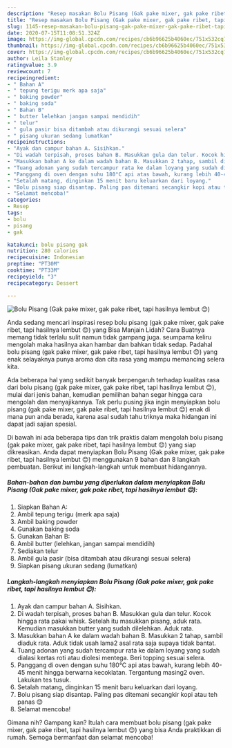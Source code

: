 ```yaml
---
description: "Resep masakan Bolu Pisang (Gak pake mixer, gak pake ribet, tapi hasilnya lembut 😊) | Cara Masak Bolu Pisang (Gak pake mixer, gak pake ribet, tapi hasilnya lembut 😊) Yang Bikin Ngiler"
title: "Resep masakan Bolu Pisang (Gak pake mixer, gak pake ribet, tapi hasilnya lembut 😊) | Cara Masak Bolu Pisang (Gak pake mixer, gak pake ribet, tapi hasilnya lembut 😊) Yang Bikin Ngiler"
slug: 1145-resep-masakan-bolu-pisang-gak-pake-mixer-gak-pake-ribet-tapi-hasilnya-lembut-cara-masak-bolu-pisang-gak-pake-mixer-gak-pake-ribet-tapi-hasilnya-lembut-yang-bikin-ngiler
date: 2020-07-15T11:08:51.324Z
image: https://img-global.cpcdn.com/recipes/cb6b96625b4060ec/751x532cq70/bolu-pisang-gak-pake-mixer-gak-pake-ribet-tapi-hasilnya-lembut-😊-foto-resep-utama.jpg
thumbnail: https://img-global.cpcdn.com/recipes/cb6b96625b4060ec/751x532cq70/bolu-pisang-gak-pake-mixer-gak-pake-ribet-tapi-hasilnya-lembut-😊-foto-resep-utama.jpg
cover: https://img-global.cpcdn.com/recipes/cb6b96625b4060ec/751x532cq70/bolu-pisang-gak-pake-mixer-gak-pake-ribet-tapi-hasilnya-lembut-😊-foto-resep-utama.jpg
author: Leila Stanley
ratingvalue: 3.9
reviewcount: 7
recipeingredient:
- " Bahan A"
- " tepung terigu merk apa saja"
- " baking powder"
- " baking soda"
- " Bahan B"
- " butter lelehkan jangan sampai mendidih"
- " telur"
- " gula pasir bisa ditambah atau dikurangi sesuai selera"
- " pisang ukuran sedang lumatkan"
recipeinstructions:
- "Ayak dan campur bahan A. Sisihkan."
- "Di wadah terpisah, proses bahan B. Masukkan gula dan telur. Kocok hingga rata pakai whisk. Setelah itu masukkan pisang, aduk rata. Kemudian masukkan butter yang sudah dilelehkan. Aduk rata."
- "Masukkan bahan A ke dalam wadah bahan B. Masukkan 2 tahap, sambil diaduk rata. Aduk tidak usah lama2 asal rata saja supaya tidak bantat."
- "Tuang adonan yang sudah tercampur rata ke dalam loyang yang sudah dialasi kertas roti atau diolesi mentega. Beri topping sesuai selera."
- "Panggang di oven dengan suhu 180°C api atas bawah, kurang lebih 40-45 menit hingga berwarna kecoklatan. Tergantung masing2 oven. Lakukan tes tusuk."
- "Setalah matang, dinginkan 15 menit baru keluarkan dari loyang."
- "Bolu pisang siap disantap. Paling pas ditemani secangkir kopi atau teh panas 😊"
- "Selamat mencoba!"
categories:
- Resep
tags:
- bolu
- pisang
- gak

katakunci: bolu pisang gak 
nutrition: 280 calories
recipecuisine: Indonesian
preptime: "PT30M"
cooktime: "PT33M"
recipeyield: "3"
recipecategory: Dessert

---
```



![Bolu Pisang (Gak pake mixer, gak pake ribet, tapi hasilnya lembut 😊)](https://img-global.cpcdn.com/recipes/cb6b96625b4060ec/751x532cq70/bolu-pisang-gak-pake-mixer-gak-pake-ribet-tapi-hasilnya-lembut-😊-foto-resep-utama.jpg)

Anda sedang mencari inspirasi resep bolu pisang (gak pake mixer, gak pake ribet, tapi hasilnya lembut 😊) yang Bisa Manjain Lidah? Cara Buatnya memang tidak terlalu sulit namun tidak gampang juga. seumpama keliru mengolah maka hasilnya akan hambar dan bahkan tidak sedap. Padahal bolu pisang (gak pake mixer, gak pake ribet, tapi hasilnya lembut 😊) yang enak selayaknya punya aroma dan cita rasa yang mampu memancing selera kita.



Ada beberapa hal yang sedikit banyak berpengaruh terhadap kualitas rasa dari bolu pisang (gak pake mixer, gak pake ribet, tapi hasilnya lembut 😊), mulai dari jenis bahan, kemudian pemilihan bahan segar hingga cara mengolah dan menyajikannya. Tak perlu pusing jika ingin menyiapkan bolu pisang (gak pake mixer, gak pake ribet, tapi hasilnya lembut 😊) enak di mana pun anda berada, karena asal sudah tahu triknya maka hidangan ini dapat jadi sajian spesial.


Di bawah ini ada beberapa tips dan trik praktis dalam mengolah bolu pisang (gak pake mixer, gak pake ribet, tapi hasilnya lembut 😊) yang siap dikreasikan. Anda dapat menyiapkan Bolu Pisang (Gak pake mixer, gak pake ribet, tapi hasilnya lembut 😊) menggunakan 9 bahan dan 8 langkah pembuatan. Berikut ini langkah-langkah untuk membuat hidangannya.

<!--inarticleads1-->

##### Bahan-bahan dan bumbu yang diperlukan dalam menyiapkan Bolu Pisang (Gak pake mixer, gak pake ribet, tapi hasilnya lembut 😊):

1. Siapkan  Bahan A:
1. Ambil  tepung terigu (merk apa saja)
1. Ambil  baking powder
1. Gunakan  baking soda
1. Gunakan  Bahan B:
1. Ambil  butter (lelehkan, jangan sampai mendidih)
1. Sediakan  telur
1. Ambil  gula pasir (bisa ditambah atau dikurangi sesuai selera)
1. Siapkan  pisang ukuran sedang (lumatkan)




<!--inarticleads2-->

##### Langkah-langkah menyiapkan Bolu Pisang (Gak pake mixer, gak pake ribet, tapi hasilnya lembut 😊):

1. Ayak dan campur bahan A. Sisihkan.
1. Di wadah terpisah, proses bahan B. Masukkan gula dan telur. Kocok hingga rata pakai whisk. Setelah itu masukkan pisang, aduk rata. Kemudian masukkan butter yang sudah dilelehkan. Aduk rata.
1. Masukkan bahan A ke dalam wadah bahan B. Masukkan 2 tahap, sambil diaduk rata. Aduk tidak usah lama2 asal rata saja supaya tidak bantat.
1. Tuang adonan yang sudah tercampur rata ke dalam loyang yang sudah dialasi kertas roti atau diolesi mentega. Beri topping sesuai selera.
1. Panggang di oven dengan suhu 180°C api atas bawah, kurang lebih 40-45 menit hingga berwarna kecoklatan. Tergantung masing2 oven. Lakukan tes tusuk.
1. Setalah matang, dinginkan 15 menit baru keluarkan dari loyang.
1. Bolu pisang siap disantap. Paling pas ditemani secangkir kopi atau teh panas 😊
1. Selamat mencoba!




Gimana nih? Gampang kan? Itulah cara membuat bolu pisang (gak pake mixer, gak pake ribet, tapi hasilnya lembut 😊) yang bisa Anda praktikkan di rumah. Semoga bermanfaat dan selamat mencoba!
